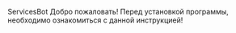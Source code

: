 ServicesBot
Добро пожаловать! Перед установкой программы, необходимо ознакомиться с данной инструкцией!
